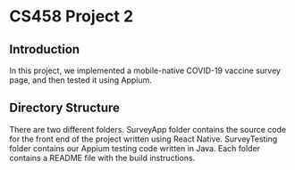 # CS458 Project 2

## Introduction
In this project, we implemented a mobile-native COVID-19 vaccine survey page, and then tested it using Appium.

## Directory Structure
There are two different folders. SurveyApp folder contains the source code for the front end of the project written using React Native. SurveyTesting folder contains our Appium testing code written in Java. Each folder contains a README file with the build instructions.
